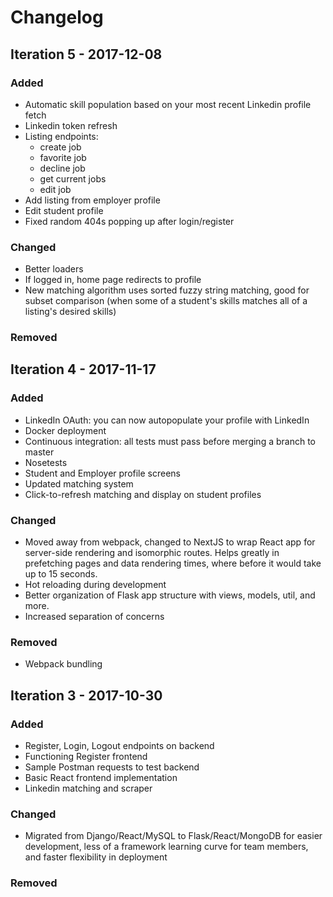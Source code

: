# Changelog

## Iteration 5 - 2017-12-08

### Added
- Automatic skill population based on your most recent Linkedin profile fetch
- Linkedin token refresh
- Listing endpoints: 
  - create job
  - favorite job
  - decline job
  - get current jobs
  - edit job
- Add listing from employer profile
- Edit student profile
- Fixed random 404s popping up after login/register
 

### Changed
- Better loaders
- If logged in, home page redirects to profile
- New matching algorithm uses sorted fuzzy string matching, good for subset comparison (when some of a student's skills matches all of a listing's desired skills)

### Removed


## Iteration 4 - 2017-11-17

### Added
- LinkedIn OAuth: you can now autopopulate your profile with LinkedIn
- Docker deployment
- Continuous integration: all tests must pass before merging a branch to master
- Nosetests
- Student and Employer profile screens
- Updated matching system
- Click-to-refresh matching and display on student profiles

### Changed
- Moved away from webpack, changed to NextJS to wrap React app for server-side rendering and isomorphic routes. Helps greatly in prefetching pages and data rendering times, where before it would take up to 15 seconds. 
- Hot reloading during development
- Better organization of Flask app structure with views, models, util, and more.
- Increased separation of concerns

### Removed
- Webpack bundling

## Iteration 3 - 2017-10-30

### Added
- Register, Login, Logout endpoints on backend
- Functioning Register frontend
- Sample Postman requests to test backend
- Basic React frontend implementation
- Linkedin matching and scraper

### Changed
- Migrated from Django/React/MySQL to Flask/React/MongoDB for easier development, less of a framework learning curve for team members, and faster flexibility in deployment 

### Removed
